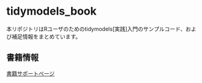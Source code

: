 # tidymodels_book

本リポジトリはRユーザのためのtidymodels[実践]入門のサンプルコード、および補足情報をまとめています。

## 書籍情報

[書籍サポートページ](https://gihyo.jp/book/2023/978-4-297-13236-1)
